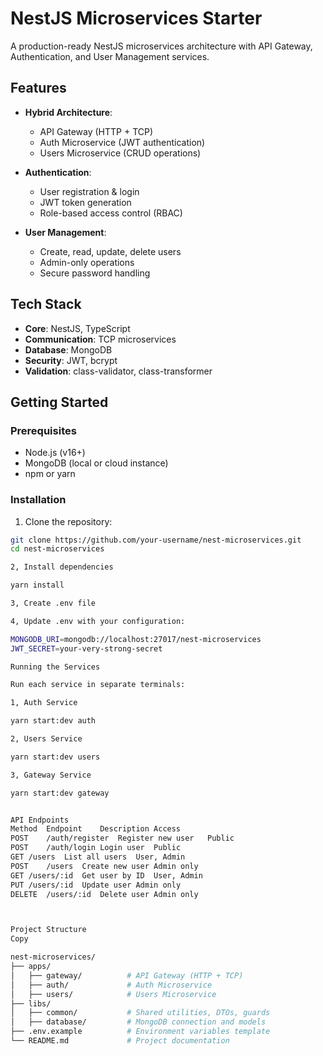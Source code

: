 # NestJS Microservices Starter

A production-ready NestJS microservices architecture with API Gateway, Authentication, and User Management services.

## Features

- **Hybrid Architecture**:
  - API Gateway (HTTP + TCP)
  - Auth Microservice (JWT authentication)
  - Users Microservice (CRUD operations)

- **Authentication**:
  - User registration & login
  - JWT token generation
  - Role-based access control (RBAC)

- **User Management**:
  - Create, read, update, delete users
  - Admin-only operations
  - Secure password handling

## Tech Stack

- **Core**: NestJS, TypeScript
- **Communication**: TCP microservices
- **Database**: MongoDB
- **Security**: JWT, bcrypt
- **Validation**: class-validator, class-transformer

## Getting Started

### Prerequisites

- Node.js (v16+)
- MongoDB (local or cloud instance)
- npm or yarn

### Installation

1. Clone the repository:
```bash
git clone https://github.com/your-username/nest-microservices.git
cd nest-microservices

2, Install dependencies

yarn install

3, Create .env file

4, Update .env with your configuration:

MONGODB_URI=mongodb://localhost:27017/nest-microservices
JWT_SECRET=your-very-strong-secret

Running the Services

Run each service in separate terminals:

1, Auth Service

yarn start:dev auth

2, Users Service

yarn start:dev users

3, Gateway Service

yarn start:dev gateway


API Endpoints
Method	Endpoint	Description	Access
POST	/auth/register	Register new user	Public
POST	/auth/login	Login user	Public
GET	/users	List all users	User, Admin
POST	/users	Create new user	Admin only
GET	/users/:id	Get user by ID	User, Admin
PUT	/users/:id	Update user	Admin only
DELETE	/users/:id	Delete user	Admin only



Project Structure
Copy

nest-microservices/
├── apps/
│   ├── gateway/          # API Gateway (HTTP + TCP)
│   ├── auth/             # Auth Microservice
│   ├── users/            # Users Microservice
├── libs/
│   ├── common/           # Shared utilities, DTOs, guards
│   ├── database/         # MongoDB connection and models
├── .env.example          # Environment variables template
└── README.md             # Project documentation